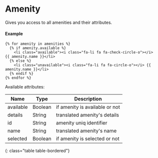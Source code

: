# Amenity

Gives you access to all amenities and their attributes.

#### Example

~~~ liquid
{% for amenity in amenities %}
  {% if amenity.available %}
    <li class="available"><i class="fa-li fa fa-check-circle-o"></i> {{ amenity.name }}</li>
  {% else %}
    <li class="unavailable"><i class="fa-li fa fa-circle-o"></i> {{ amenity.name }}</li>
  {% endif %}
{% endfor %}
~~~

Available attributes:

Name      | Type    | Description
----------|---------|------------
available | Boolean | if amenity is available or not
details   | String  | translated amenity's details
id        | String  | amenity uniq identifier
name      | String  | translated amenity's name
selected  | Boolean | if amenity is selected or not
{: class="table table-bordered"}
